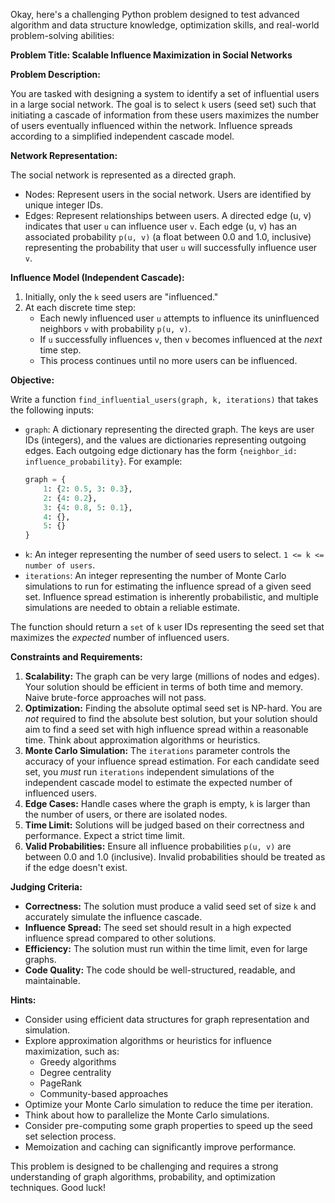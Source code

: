 Okay, here's a challenging Python problem designed to test advanced algorithm and data structure knowledge, optimization skills, and real-world problem-solving abilities:

**Problem Title:  Scalable Influence Maximization in Social Networks**

**Problem Description:**

You are tasked with designing a system to identify a set of influential users in a large social network.  The goal is to select `k` users (seed set) such that initiating a cascade of information from these users maximizes the number of users eventually influenced within the network.  Influence spreads according to a simplified independent cascade model.

**Network Representation:**

The social network is represented as a directed graph.

*   Nodes: Represent users in the social network. Users are identified by unique integer IDs.
*   Edges: Represent relationships between users. A directed edge (u, v) indicates that user `u` can influence user `v`. Each edge (u, v) has an associated probability `p(u, v)` (a float between 0.0 and 1.0, inclusive) representing the probability that user `u` will successfully influence user `v`.

**Influence Model (Independent Cascade):**

1.  Initially, only the `k` seed users are "influenced."
2.  At each discrete time step:
    *   Each newly influenced user `u` attempts to influence its uninfluenced neighbors `v` with probability `p(u, v)`.
    *   If `u` successfully influences `v`, then `v` becomes influenced at the *next* time step.
    *   This process continues until no more users can be influenced.

**Objective:**

Write a function `find_influential_users(graph, k, iterations)` that takes the following inputs:

*   `graph`: A dictionary representing the directed graph. The keys are user IDs (integers), and the values are dictionaries representing outgoing edges. Each outgoing edge dictionary has the form `{neighbor_id: influence_probability}`. For example:
    ```python
    graph = {
        1: {2: 0.5, 3: 0.3},
        2: {4: 0.2},
        3: {4: 0.8, 5: 0.1},
        4: {},
        5: {}
    }
    ```
*   `k`: An integer representing the number of seed users to select. `1 <= k <= number of users`.
*   `iterations`: An integer representing the number of Monte Carlo simulations to run for estimating the influence spread of a given seed set.  Influence spread estimation is inherently probabilistic, and multiple simulations are needed to obtain a reliable estimate.

The function should return a `set` of `k` user IDs representing the seed set that maximizes the *expected* number of influenced users.

**Constraints and Requirements:**

1.  **Scalability:** The graph can be very large (millions of nodes and edges).  Your solution should be efficient in terms of both time and memory.  Naive brute-force approaches will not pass.
2.  **Optimization:** Finding the absolute optimal seed set is NP-hard.  You are *not* required to find the absolute best solution, but your solution should aim to find a seed set with high influence spread within a reasonable time. Think about approximation algorithms or heuristics.
3.  **Monte Carlo Simulation:** The `iterations` parameter controls the accuracy of your influence spread estimation.  For each candidate seed set, you *must* run `iterations` independent simulations of the independent cascade model to estimate the expected number of influenced users.
4.  **Edge Cases:** Handle cases where the graph is empty, `k` is larger than the number of users, or there are isolated nodes.
5.  **Time Limit:** Solutions will be judged based on their correctness and performance. Expect a strict time limit.
6.  **Valid Probabilities:** Ensure all influence probabilities `p(u, v)` are between 0.0 and 1.0 (inclusive).  Invalid probabilities should be treated as if the edge doesn't exist.

**Judging Criteria:**

*   **Correctness:** The solution must produce a valid seed set of size `k` and accurately simulate the influence cascade.
*   **Influence Spread:** The seed set should result in a high expected influence spread compared to other solutions.
*   **Efficiency:** The solution must run within the time limit, even for large graphs.
*   **Code Quality:** The code should be well-structured, readable, and maintainable.

**Hints:**

*   Consider using efficient data structures for graph representation and simulation.
*   Explore approximation algorithms or heuristics for influence maximization, such as:
    *   Greedy algorithms
    *   Degree centrality
    *   PageRank
    *   Community-based approaches
*   Optimize your Monte Carlo simulation to reduce the time per iteration.
*   Think about how to parallelize the Monte Carlo simulations.
*   Consider pre-computing some graph properties to speed up the seed set selection process.
*   Memoization and caching can significantly improve performance.

This problem is designed to be challenging and requires a strong understanding of graph algorithms, probability, and optimization techniques. Good luck!
